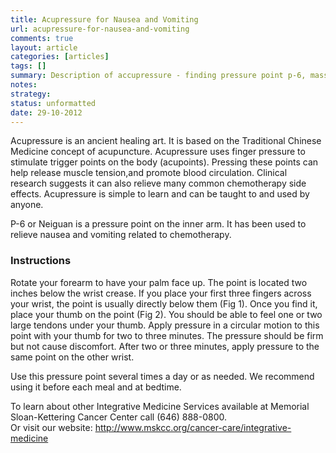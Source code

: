 ```yaml
---
title: Acupressure for Nausea and Vomiting
url: acupressure-for-nausea-and-vomiting
comments: true
layout: article
categories: [articles]
tags: []
summary: Description of accupressure - finding pressure point p-6, massaging. Contact details for integrative medicine at MSK.
notes:
strategy:
status: unformatted 
date: 29-10-2012
---
```

Acupressure is an ancient healing art. It is based on the Traditional Chinese Medicine concept of acupuncture. Acupressure uses finger pressure to stimulate trigger points on the body (acupoints). Pressing these points can help release muscle tension,and promote blood circulation. Clinical research suggests it can also relieve many common chemotherapy side effects. Acupressure is simple to learn and can be taught to and used by anyone.

P-6 or Neiguan is a pressure point on the inner arm. It has been used to relieve nausea and vomiting related to chemotherapy.

### Instructions
Rotate your forearm to have your palm face up. The point is located two inches below the wrist crease. If you place your first three fingers across your wrist, the point is usually directly below them (Fig 1). Once you find it, place your thumb on the point (Fig 2). You should be able to feel one or two large tendons under your thumb. Apply pressure in a circular motion to this point with your thumb for two to three minutes. The pressure should be firm but not cause discomfort. After two or three minutes, apply pressure to the same point on the other wrist.  

Use this pressure point several times a day or as needed. We recommend using it before each meal and at bedtime.

To learn about other Integrative Medicine Services available at Memorial Sloan-Kettering Cancer Center call (646) 888-0800.  
Or visit our website: http://www.mskcc.org/cancer-care/integrative-medicine